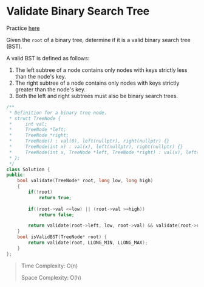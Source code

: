 # Validate Binary Search Tree

Practice [here](https://leetcode.com/problems/validate-binary-search-tree/description/)

Given the `root` of a binary tree, determine if it is a valid binary search tree (BST).

A valid BST is defined as follows:

1. The left subtree of a node contains only nodes with keys strictly less than the node's key.
2. The right subtree of a node contains only nodes with keys strictly greater than the node's key.
3. Both the left and right subtrees must also be binary search trees.

```cpp
/**
 * Definition for a binary tree node.
 * struct TreeNode {
 *     int val;
 *     TreeNode *left;
 *     TreeNode *right;
 *     TreeNode() : val(0), left(nullptr), right(nullptr) {}
 *     TreeNode(int x) : val(x), left(nullptr), right(nullptr) {}
 *     TreeNode(int x, TreeNode *left, TreeNode *right) : val(x), left(left), right(right) {}
 * };
 */
class Solution {
public:
    bool validate(TreeNode* root, long low, long high)
    {
        if(!root)
            return true;
        
        if((root->val <=low) || (root->val >=high))
            return false;

        return validate(root->left, low, root->val) && validate(root->right, root->val, high);
    }
    bool isValidBST(TreeNode* root) {
        return validate(root, LLONG_MIN, LLONG_MAX); 
    }
};
```

> Time Complexity: O(n)
>
> Space Complexity: O(h)